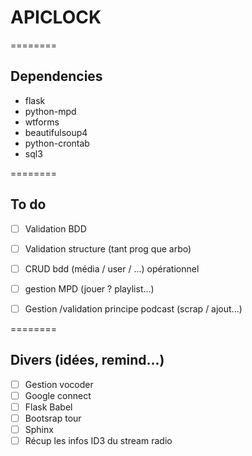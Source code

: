 APICLOCK
========


========
## Dependencies

- flask
- python-mpd
- wtforms
- beautifulsoup4
- python-crontab
- sql3





========
## To do

- [ ] Validation BDD
- [ ] Validation structure (tant prog que arbo)
- [ ] CRUD bdd (média / user / ...) opérationnel
- [ ] gestion MPD (jouer ? playlist...)
- [ ] Gestion /validation principe podcast (scrap / ajout...)


========
## Divers (idées, remind...)

- [ ] Gestion vocoder
- [ ] Google connect
- [ ] Flask Babel
- [ ] Bootsrap tour
- [ ] Sphinx
- [ ] Récup les infos ID3 du stream radio
